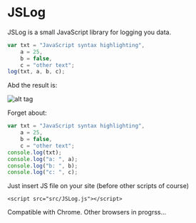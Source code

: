 # JSLog
JSLog is a small JavaScript library for logging you data. 

```javascript
var txt = "JavaScript syntax highlighting", 
    a = 25,
    b = false, 
    c = "other text";
log(txt, a, b, c);
```

Abd the result is:

![alt tag](http://jaroo.eu/jslog.jpg)


Forget about:
```javascript
var txt = "JavaScript syntax highlighting", 
    a = 25,
    b = false, 
    c = "other text";
console.log(txt);
console.log("a: ", a);
console.log("b: ", b);
console.log("c: ", c);
```

Just insert JS file on your site (before other scripts of course)
```
<script src="src/JSLog.js"></script>
```

Compatible with Chrome. Other browsers in progrss...

